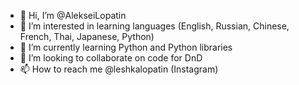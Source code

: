 - 👋 Hi, I’m @AlekseiLopatin
- 👀 I’m interested in learning languages (English, Russian, Chinese, French, Thai, Japanese, Python)
- 🌱 I’m currently learning Python and Python libraries
- 💞️ I’m looking to collaborate on code for DnD
- 📫 How to reach me @leshkalopatin (Instagram)

<!---
AlekseiLopatin/AlekseiLopatin is a ✨ special ✨ repository because its `README.md` (this file) appears on your GitHub profile.
You can click the Preview link to take a look at your changes.
--->

